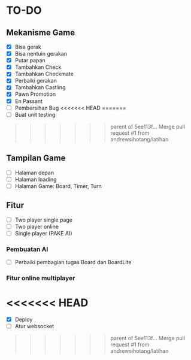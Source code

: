 # TO-DO
## Mekanisme Game
- [x] Bisa gerak
- [x] Bisa nentuin gerakan
- [x] Putar papan
- [x] Tambahkan Check
- [x] Tambahkan Checkmate
- [x] Perbaiki gerakan
- [x] Tambahkan Castling
- [x] Pawn Promotion
- [x] En Passant
- [ ] Pembersihan Bug
<<<<<<< HEAD
=======
- [ ] Buat unit testing
>>>>>>> parent of 5ee113f... Merge pull request #1 from andrewsihotang/latihan
## Tampilan Game
- [ ] Halaman depan
- [ ] Halaman loading
- [ ] Halaman Game: Board, Timer, Turn
## Fitur
- [ ] Two player single page
- [ ] Two player online
- [ ] Single player (PAKE AI)
### Pembuatan AI
- [ ] Perbaiki pembagian tugas Board dan BoardLite
### Fitur online multiplayer
<<<<<<< HEAD
=======
- [x] Deploy
- [ ] Atur websocket
>>>>>>> parent of 5ee113f... Merge pull request #1 from andrewsihotang/latihan
